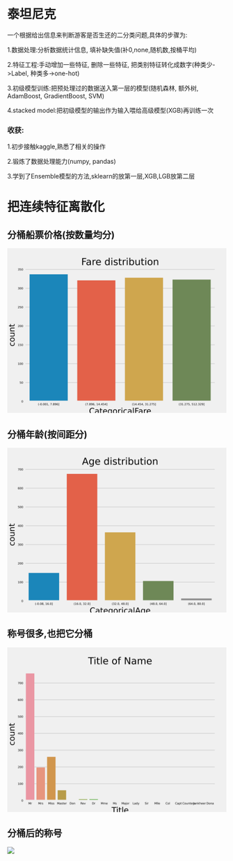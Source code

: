 # 泰坦尼克
一个根据给出信息来判断游客是否生还的二分类问题,具体的步骤为: 

1.数据处理:分析数据统计信息, 填补缺失值(补0,none,随机数,按桶平均)

2.特征工程:手动增加一些特征, 删除一些特征, 把类别特征转化成数字(种类少->Label, 种类多->one-hot)

3.初级模型训练:把预处理过的数据送入第一层的模型(随机森林, 额外树, AdamBoost, GradientBoost, SVM)

4.stacked model:把初级模型的输出作为输入喂给高级模型(XGB)再训练一次

### 收获:

1.初步接触kaggle,熟悉了相关的操作

2.锻炼了数据处理能力(numpy, pandas)

3.学到了Ensemble模型的方法,sklearn的放第一层,XGB,LGB放第二层


# 把连续特征离散化

## 分桶船票价格(按数量均分)
![](https://github.com/iisdd/Competition/blob/main/titanic/upload_pic/Fare%20distribution.png)

## 分桶年龄(按间距分)
![](https://github.com/iisdd/Competition/blob/main/titanic/upload_pic/Age%20distribution.png)

## 称号很多,也把它分桶
![](https://github.com/iisdd/Competition/blob/main/titanic/upload_pic/Title%20of%20Name.png)

## 分桶后的称号
![](https://github.com/iisdd/Competition/blob/main/titanic/upload_pic/merged%20name.png)
